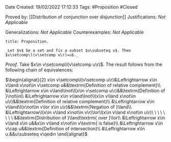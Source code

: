 <br />
<br />

Date Created: 19/02/2022 17:12:33
Tags: #Proposition #Closed 

Proved by: [[Distribution of conjunction over disjunction]]
Justifications: _Not Applicable_

Generalizations: _Not Applicable_
Counterexamples: _Not Applicable_

``` ad-Proposition
title: Proposition.

_Let $v$ be a set and fix a subset $u\subseteq v$. Then $v\setcomp\l(v\setcomp u\r)=u$._

```

_Proof_. Take $x\in v\setcomp\l(v\setcomp u\r)$. The result follows from the following chain of equivalences:

$\begin{alignat}{2}
    x\in v\setcomp\l(v\setcomp u\r)&\Leftrightarrow x\in v\land x\not\in v\setcomp u&&\textrm{Definition of relative complement}\\
    &\Leftrightarrow x\in v\land\lnot\l(x\in v\setcomp u\r)&&\textrm{Definition of }\not\in\\
    &\Leftrightarrow x\in v\land\lnot\l(x\in v\land x\not\in u\r)&&\textrm{Definition of relative complement}\\
    &\Leftrightarrow x\in v\land\l(x\not\in v\lor x\in u\r)&&\textrm{Negation of }\land\\
    &\Leftrightarrow\l(x\in v\land x\not\in v\r)\lor\l(x\in v\land x\not\in u\r)\ \ \ \ \ \ \ \ &&\textrm{Distribution of }\land\textrm{ over }\lor\\
    &\Leftrightarrow x\in v\land x\in u&&x\in v\land x\not\in v\textrm{ is false}\\
    &\Leftrightarrow x\in v\cap u&&\textrm{Definition of intersection}\\
    &\Leftrightarrow x\in u.&&u\subseteq v\qedin
\end{alignat}$
